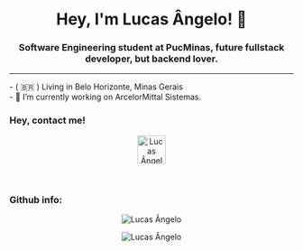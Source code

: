<h1 align="center">Hey, I'm Lucas Ângelo! 👋</h1>
<h3 align="center">Software Engineering student at PucMinas, future fullstack developer, but backend lover.</h3>

<hr>

<p>
  - ( 🇧🇷 ) Living in Belo Horizonte, Minas Gerais <br>
  - 🔭 I’m currently working on ArcelorMittal Sistemas. <br>
</p>

<h3 align="left">Hey, contact me!</h3>
<p align="center">
  <a href="https://lucasangelo.com/links/" target="_blank"><img align="center" src="https://i.imgur.com/WEFUkef.png" alt="Lucas Ângelo" height="50" width="50" /></a>
</p>

<br>

<h3 align="left">Github info:</h3>
<p align="center">
  <img align="center" src="https://github-readme-stats.vercel.app/api/top-langs?username=lucas-angelo&show_icons=true&layout=compact&locale=en&theme=dark" alt="Lucas Ângelo" />  
<p align="center">
  <img align="center" src="https://github-readme-stats.vercel.app/api?username=lucas-angelo&show_icons=true&locale=en&layout=compact&theme=dark" alt="Lucas Ângelo" />
</p>
